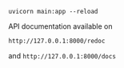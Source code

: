 ```
uvicorn main:app --reload
```
API documentation available on 
```
http://127.0.0.1:8000/redoc
```
and `http://127.0.0.1:8000/docs`